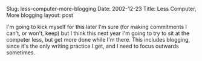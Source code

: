 Slug: less-computer-more-blogging
Date: 2002-12-23
Title: Less Computer, More blogging
layout: post

I&#39;m going to kick myself for this later I&#39;m sure (for making commitments I can&#39;t, or won&#39;t, keep) but I think this next year I&#39;m going to try to sit at the computer less, but get more done while I&#39;m there. This includes blogging, since it&#39;s the only writing practice I get, and I need to focus outwards sometimes.
